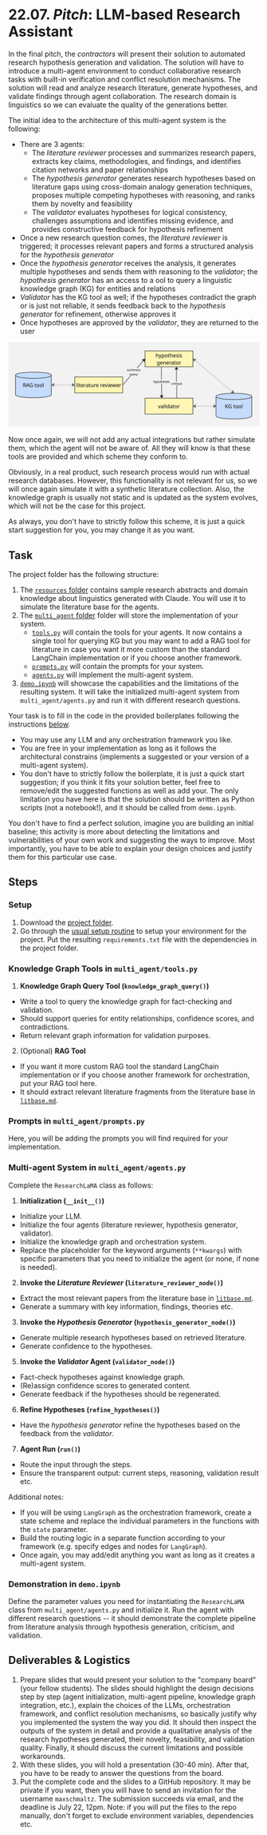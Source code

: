 # 22.07. _Pitch_: LLM-based Research Assistant

In the final pitch, the _contractors_ will present their solution to automated research hypothesis generation and validation. The solution will have to introduce a multi-agent environment to conduct collaborative research tasks with built-in verification and conflict resolution mechanisms. The solution will read and analyze research literature, generate hypotheses, and validate findings through agent collaboration. The research domain is linguistics so we can evaluate the quality of the generations better.

The initial idea to the architecture of this multi-agent system is the following:
* There are 3 agents:
    * The _literature reviewer_ processes and summarizes research papers, extracts key claims, methodologies, and findings, and identifies citation networks and paper relationships
    * The _hypothesis generator_ generates research hypotheses based on literature gaps using cross-domain analogy generation techniques, proposes multiple competing hypotheses with reasoning, and ranks them by novelty and feasibility
    * The _validator_ evaluates hypotheses for logical consistency, challenges assumptions and identifies missing evidence, and provides constructive feedback for hypothesis refinement
* Once a new research question comes, the _literature reviewer_ is triggered; it processes relevant papers and forms a structured analysis for the _hypothesis generator_
* Once the _hypothesis generator_ receives the analysis, it generates multiple hypotheses and sends them with reasoning to the _validator_; the _hypothesis generator_ has an access to a ool to query a linguistic knowledge graph (KG) for entities and relations
* _Validator_ has the KG tool as well; if the hypotheses contradict the graph or is just not reliable, it sends feedback back to the _hypothesis generator_ for refinement, otherwise approves it
* Once hypotheses are approved by the _validator_, they are returned to the user

![System Architecture](./architecture.jpg)

Now once again, we will not add any actual integrations but rather simulate them, which the agent will not be aware of. All they will know is that these tools are provided and which scheme they conform to.

Obviously, in a real product, such research process would run with actual research databases. However, this functionality is not relevant for us, so we will once again simulate it with a synthetic literature collection. Also, the knowledge graph is usually not static and is updated as the system evolves, which will not be the case for this project.

As always, you don't have to strictly follow this scheme, it is just a quick start suggestion for you, you may change it as you want.

## Task

The project folder has the following structure:
1. The [`resources` folder](https://github.com/maxschmaltz/Course-LLM-based-Assistants/tree/main/llm-based-assistants/sessions/block3_wrapup/2207/resources) contains sample research abstracts and domain knowledge about linguistics generated with Claude. You will use it to simulate the literature base for the agents.
2. The [`multi_agent` folder](https://github.com/maxschmaltz/Course-LLM-based-Assistants/tree/main/llm-based-assistants/sessions/block3_wrapup/2207/multi_agent) folder will store the implementation of your system.
    * [`tools.py`](https://github.com/maxschmaltz/Course-LLM-based-Assistants/tree/main/llm-based-assistants/sessions/block3_wrapup/2207/multi_agent/tools.py) will contain the tools for your agents. It now contains a single tool for querying KG but you may want to add a RAG tool for literature in case you want it more custom than the standard LangChain implementation or if you choose another framework.
    * [`prompts.py`](https://github.com/maxschmaltz/Course-LLM-based-Assistants/tree/main/llm-based-assistants/sessions/block3_wrapup/2207/multi_agent/prompts.py) will contain the prompts for your system.
    * [`agents.py`](https://github.com/maxschmaltz/Course-LLM-based-Assistants/tree/main/llm-based-assistants/sessions/block3_wrapup/2207/multi_agent/agents.py) will implement the multi-agent system.
3. [`demo.ipynb`](https://github.com/maxschmaltz/Course-LLM-based-Assistants/tree/main/llm-based-assistants/sessions/block3_wrapup/2207/demo.ipynb) will showcase the capabilities and the limitations of the resulting system. It will take the initialized multi-agent system from `multi_agent/agents.py` and run it with different research questions.

Your task is to fill in the code in the provided boilerplates following the instructions [below](#steps).
* You may use any LLM and any orchestration framework you like.
* You are free in your implementation as long as it follows the architectural constrains (implements a suggested or your version of a multi-agent system). 
* You don't have to strictly follow the boilerplate, it is just a quick start suggestion; if you think it fits your solution better, feel free to remove/edit the suggested functions as well as add your. The only limitation you have here is that the solution should be written as Python scripts (not a notebook!), and it should be called from `demo.ipynb`.

You don't have to find a perfect solution, imagine you are building an initial baseline; this activity is more about detecting the limitations and vulnerabilities of your own work and suggesting the ways to improve. Most importantly, you have to be able to explain your design choices and justify them for this particular use case.

## Steps

### Setup

1. Download the [project folder](https://github.com/maxschmaltz/Course-LLM-based-Assistants/tree/main/llm-based-assistants/sessions/block3_wrapup/2207).
2. Go through the [usual setup routine](https://maxschmaltz.github.io/Course-LLM-based-Assistants/infos/llm_inference_guide/README.html) to setup your environment for the project. Put the resulting `requirements.txt` file with the dependencies in the project folder.

### Knowledge Graph Tools in `multi_agent/tools.py`

1. **Knowledge Graph Query Tool (`knowledge_graph_query()`)**
* Write a tool to query the knowledge graph for fact-checking and validation.
* Should support queries for entity relationships, confidence scores, and contradictions.
* Return relevant graph information for validation purposes.

2. (Optional) **RAG Tool**
* If you want it more custom RAG tool the standard LangChain implementation or if you choose another framework for orchestration, put your RAG tool here.
* It should extract relevant literature fragments from the literature base in [`litbase.md`](https://github.com/maxschmaltz/Course-LLM-based-Assistants/tree/main/llm-based-assistants/sessions/block3_wrapup/2207/resources/litbase.md).

### Prompts in `multi_agent/prompts.py`

Here, you will be adding the prompts you will find required for your implementation.

### Multi-agent System in `multi_agent/agents.py`

Complete the `ResearchLaMA` class as follows:

1. **Initialization (`__init__()`)**
* Initialize your LLM.
* Initialize the four agents (literature reviewer, hypothesis generator, validator).
* Initialize the knowledge graph and orchestration system.
* Replace the placeholder for the keyword arguments (`**kwargs`) with specific parameters that you need to initialize the agent (or none, if none is needed).

2. **Invoke the _Literature Reviewer_ (`literature_reviewer_node()`)**  
* Extract the most relevant papers from the literature base in [`litbase.md`](https://github.com/maxschmaltz/Course-LLM-based-Assistants/tree/main/llm-based-assistants/sessions/block3_wrapup/2207/resources/litbase.md).
* Generate a summary with key information, findings, theories etc.

3. **Invoke the _Hypothesis Generator_ (`hypothesis_generator_node()`)**  
* Generate multiple research hypotheses based on retrieved literature.
* Generate confidence to the hypotheses.

5. **Invoke the _Validator_ Agent (`validator_node()`)**  
* Fact-check hypotheses against knowledge graph.
* (Re)assign confidence scores to generated content.
* Generate feedback if the hypotheses should be regenerated.

6. **Refine Hypotheses (`refine_hypotheses()`)**  
* Have the _hypothesis generator_ refine the hypotheses based on the feedback from the _validator_.

7. **Agent Run (`run()`)**
* Route the input through the steps.
* Ensure the transparent output: current steps, reasoning, validation result etc.

Additional notes:
* If you will be using `LangGraph` as the orchestration framework, create a state scheme and replace the individual parameters in the functions with the `state` parameter.
* Build the routing logic in a separate function according to your framework (e.g. specify edges and nodes for `LangGraph`).
* Once again, you may add/edit anything you want as long as it creates a multi-agent system.

### Demonstration in `demo.ipynb`

Define the parameter values you need for instantiating the `ResearchLaMA` class from `multi_agent/agents.py` and initialize it. Run the agent with different research questions -- it should demonstrate the complete pipeline from literature analysis through hypothesis generation, criticism, and validation.

## Deliverables & Logistics

1. Prepare slides that would present your solution to the "company board" (your fellow students). The slides should highlight the design decisions step by step (agent initialization, multi-agent pipeline, knowledge graph integration, etc.), explain the choices of the LLMs, orchestration framework, and conflict resolution mechanisms, so basically justify why you implemented the system the way you did. It should then inspect the outputs of the system in detail and provide a qualitative analysis of the research hypotheses generated, their novelty, feasibility, and validation quality. Finally, it should discuss the current limitations and possible workarounds.
2. With these slides, you will hold a presentation (30-40 min). After that, you have to be ready to answer the questions from the board.
3. Put the complete code and the slides to a GitHub repository. It may be private if you want, then you will have to send an invitation for the username `maxschmaltz`. The submission succeeds via email, and the deadline is July 22, 12pm. Note: if you will put the files to the repo manually, don't forget to exclude environment variables, dependencies etc.